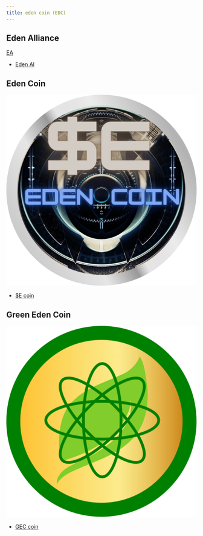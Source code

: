 ```yaml
---
title: eden coin (EDC)
---
```

## Eden Alliance


[EA](alliance.webp)

- [Eden Al](https://explorer.solana.com/address/FoLfcRMRNQjk2cfDy9TP6RSkEVjSG6E6suYv4mGqB5A4)


## Eden Coin

![$E](edencoin.svg)

- [$E coin](https://explorer.solana.com/address/E6ScSUwK7ZV4ZuvVaYVHQGby93uKs9WUtpwngZjAjCKA)


## Green Eden Coin

![GEC](green-eden-coin.svg)

- [GEC coin](https://explorer.solana.com/address/E6ScSUwK7ZV4ZuvVaYVHQGby93uKs9WUtpwngZjAjCKA)



<style>
image { max-width: 20vw; float: right }
</style>
